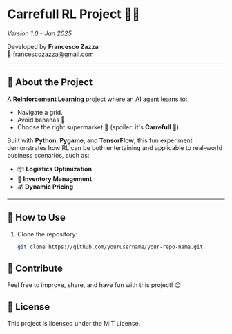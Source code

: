 # Carrefull RL Project 🛒🏁
*Version 1.0 - Jan 2025*

Developed by **Francesco Zazza**  
📧 francescozazza@gmail.com  

---

## 🎯 About the Project
A **Reinforcement Learning** project where an AI agent learns to:
- Navigate a grid.
- Avoid bananas 🍌.
- Choose the right supermarket 🏬 (spoiler: it's **Carrefull** 🏁).  

Built with **Python**, **Pygame**, and **TensorFlow**, this fun experiment demonstrates how RL can be both entertaining and applicable to real-world business scenarios, such as:
- 📦 **Logistics Optimization**
- 🛒 **Inventory Management**
- 💰 **Dynamic Pricing**

---

## 🚀 How to Use
1. Clone the repository:
   ```bash
   git clone https://github.com/yourusername/your-repo-name.git

## 🤝 Contribute
Feel free to improve, share, and have fun with this project! 😊

## 📜 License
This project is licensed under the MIT License.
